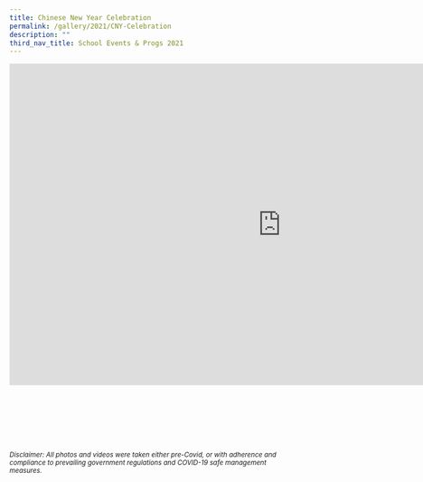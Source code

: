 ```yaml
---
title: Chinese New Year Celebration
permalink: /gallery/2021/CNY-Celebration
description: ""
third_nav_title: School Events & Progs 2021
---
```

<iframe allowfullscreen="true" height="569" width="960" frameborder="0" src="https://docs.google.com/presentation/d/e/2PACX-1vTZwD4HjpNalxLN7c9k8FJ_DIYS2rvlBPbIZWNHl3Wk0doj5EELvRgZzvZnnDY148U3U7yLuljdE9eV/embed?start=true&amp;loop=true&amp;delayms=5000"></iframe>


<br><br><br><br><br><br>
<sup>_Disclaimer: All photos and videos were taken either pre-Covid, or with adherence and compliance to prevailing government regulations and COVID-19 safe management measures._</sup>

